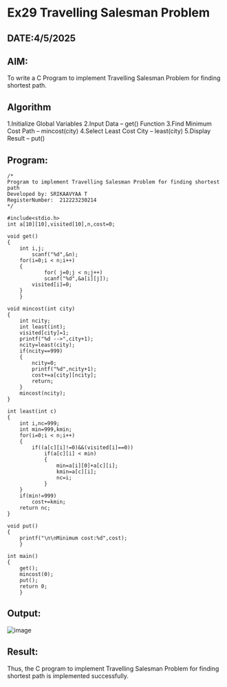 # Ex29 Travelling Salesman Problem
## DATE:4/5/2025
## AIM:
To write a C Program to implement Travelling Salesman Problem for finding shortest path.
## Algorithm
1.Initialize Global Variables 2.Input Data – get() Function 3.Find Minimum Cost Path – mincost(city) 4.Select Least Cost City – least(city) 5.Display Result – put()
## Program:
```
/*
Program to implement Travelling Salesman Problem for finding shortest path
Developed by: SRIKAAVYAA T
RegisterNumber:  212223230214
*/

#include<stdio.h>
int a[10][10],visited[10],n,cost=0;

void get()
{
	int i,j;
		scanf("%d",&n);
	for(i=0;i < n;i++)
	{
			for( j=0;j < n;j++)
			scanf("%d",&a[i][j]);
		visited[i]=0;
	}
	}

void mincost(int city)
{
	int ncity;
	int least(int);
	visited[city]=1;	
	printf("%d -->",city+1);
	ncity=least(city);
	if(ncity==999)
	{
		ncity=0;
		printf("%d",ncity+1);
		cost+=a[city][ncity];
		return;
	}
	mincost(ncity);
}

int least(int c)
{
	int i,nc=999;
	int min=999,kmin;
	for(i=0;i < n;i++)
	{
		if((a[c][i]!=0)&&(visited[i]==0))
			if(a[c][i] < min)
			{
				min=a[i][0]+a[c][i];
				kmin=a[c][i];
				nc=i;
			}
	}
	if(min!=999)
		cost+=kmin;
	return nc;
}

void put()
{
	printf("\n\nMinimum cost:%d",cost);
	}

int main()
{
	get();
	mincost(0);
	put();
	return 0;
	}
```

## Output:
![image](https://github.com/user-attachments/assets/0f7e6320-89e1-40e2-b84e-2b57689343db)



## Result:
Thus, the C program to implement Travelling Salesman Problem for finding shortest path is implemented successfully.
